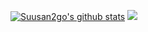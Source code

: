 [![Suusan2go's github stats](https://github-readme-stats.vercel.app/api?username=suusan2go)](https://github.com/anuraghazra/github-readme-stats)
![](https://github-readme-stats.vercel.app/api/top-langs/?username=suusan2go&layout=compact)
